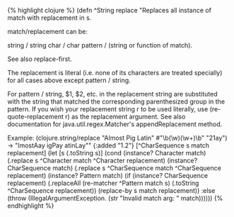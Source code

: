 {% highlight clojure %}
(defn ^String replace
  "Replaces all instance of match with replacement in s.

   match/replacement can be:

   string / string
   char / char
   pattern / (string or function of match).

   See also replace-first.

   The replacement is literal (i.e. none of its characters are treated
   specially) for all cases above except pattern / string.

   For pattern / string, $1, $2, etc. in the replacement string are
   substituted with the string that matched the corresponding
   parenthesized group in the pattern.  If you wish your replacement
   string r to be used literally, use (re-quote-replacement r) as the
   replacement argument.  See also documentation for
   java.util.regex.Matcher's appendReplacement method.

   Example:
   (clojure.string/replace \"Almost Pig Latin\" #\"\\b(\\w)(\\w+)\\b\" \"$2$1ay\")
   -> \"lmostAay igPay atinLay\""
  {:added "1.2"}
  [^CharSequence s match replacement]
  (let [s (.toString s)]
    (cond 
     (instance? Character match) (.replace s ^Character match ^Character replacement)
     (instance? CharSequence match) (.replace s ^CharSequence match ^CharSequence replacement)
     (instance? Pattern match) (if (instance? CharSequence replacement)
                                 (.replaceAll (re-matcher ^Pattern match s)
                                              (.toString ^CharSequence replacement))
                                 (replace-by s match replacement))
     :else (throw (IllegalArgumentException. (str "Invalid match arg: " match))))))
{% endhighlight %}
